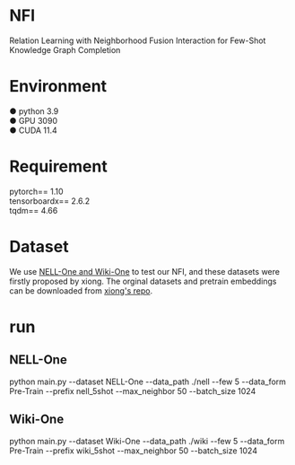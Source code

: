 # NFI
Relation Learning with Neighborhood Fusion Interaction for Few-Shot Knowledge Graph Completion
# Environment
● python 3.9  
● GPU 3090  
● CUDA 11.4  
# Requirement
pytorch== 1.10  
tensorboardx== 2.6.2  
tqdm== 4.66  
# Dataset
We use [NELL-One and Wiki-One](https://drive.google.com/drive/folders/1eaF0CkFeDwC5ikIvERnJHAPvHx1gkeNG) to test our NFI, and these datasets were firstly proposed by xiong. The orginal datasets and pretrain embeddings can be downloaded from [xiong's repo](https://github.com/xiong).
# run
## NELL-One
python main.py --dataset NELL-One --data_path ./nell --few 5 --data_form Pre-Train --prefix nell_5shot --max_neighbor 50 --batch_size 1024

## Wiki-One
python main.py --dataset Wiki-One --data_path ./wiki --few 5 --data_form Pre-Train --prefix wiki_5shot --max_neighbor 50 --batch_size 1024

